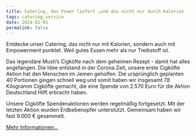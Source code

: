 ```yaml
---
title: Catering, das Power liefert …und das nicht nur durch Kalorien
tags: catering_service
date: 2024-01-01
permalink: false
---
```


Entdecke unser Catering, das nicht nur mit Kalorien, sondern auch mit Empowerment punktet. Weil gutes Essen mehr als nur Treibstoff ist.

Das legendäre Musti’s Cigköfte nach dem geheimen Rezept - damit hat alles angefangen. Die Idee entstand in der Corona Zeit, unsere erste Cigköfte Aktion hat den Menschen im Jemen geholfen. Die ursprünglich geplanten 40 Portionen gingen schnell weg und somit haben wir insgesamt 78 Kilogramm Cigköfte gemacht, die eine Spende von 2.570 Euro für die Aktion Deutschland Hilft erbracht haben.

Unsere Cigköfte Spendenaktionen werden regelmäßig fortgesetzt. Mit der letzten Aktion wurden Erdbebenopfer unterstützt. Gemeinsam haben wir fast 9.000 € gesammelt.

[Mehr Informationen...](/aktuelles/)
